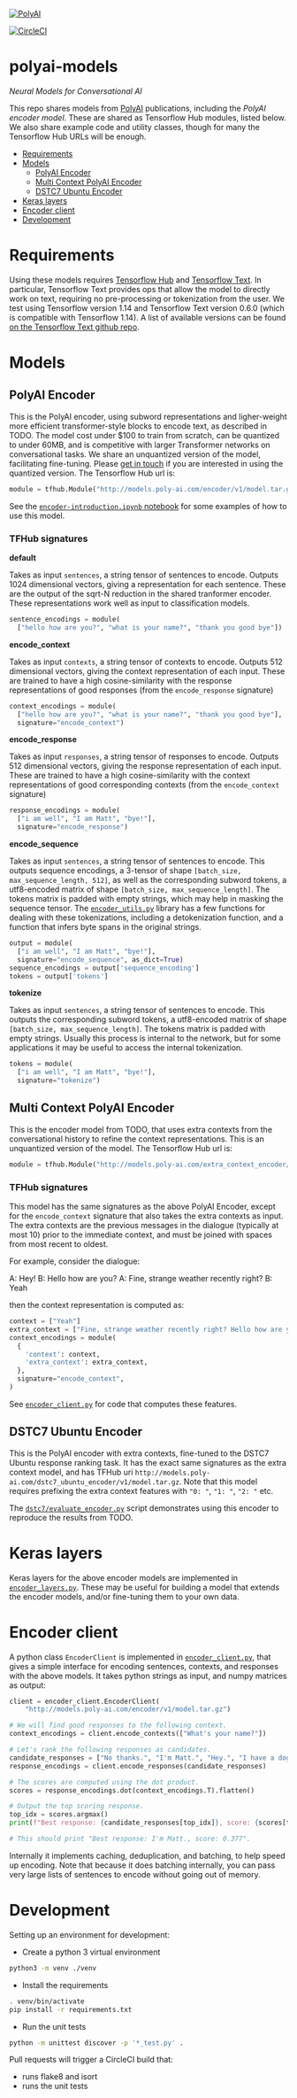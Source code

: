 [![PolyAI](polyai-logo.png)](https://poly-ai.com/)

[![CircleCI](https://circleci.com/gh/PolyAI-LDN/polyai-models.svg?style=svg&circle-token=51b384ab1be46e42b3f007fa2d9cfdb31b7599e4)](https://circleci.com/gh/PolyAI-LDN/polyai-models)

# polyai-models

*Neural Models for Conversational AI*

This repo shares models from [PolyAI](https://poly-ai.com) publications, including the *PolyAI encoder model*. These are shared as Tensorflow Hub modules, listed below.
We also share example code and utility classes, though for many the
Tensorflow Hub URLs will be enough.


* [Requirements](#requirements)
* [Models](#models)
  * [PolyAI Encoder](#polyai-encoder)
  * [Multi Context PolyAI Encoder](#multi-context-polyai-encoder)
  * [DSTC7 Ubuntu Encoder](#dstc7-ubuntu-encoder)
* [Keras layers](#keras-layers)
* [Encoder client](#encoder-client)
* [Development](#development)


# Requirements

Using these models requires [Tensorflow Hub](https://www.tensorflow.org/hub) and [Tensorflow Text](https://www.tensorflow.org/tutorials/tensorflow_text/intro). In particular, Tensorflow Text provides ops that allow the model to directly work on text, requiring no pre-processing or tokenization from the user. We test using Tensorflow version 1.14 and Tensorflow Text version 0.6.0 (which is compatible with Tensorflow 1.14). A list of available versions can be found [on the Tensorflow Text github repo](https://github.com/tensorflow/text/releases).


# Models

## PolyAI Encoder

This is the PolyAI encoder, using subword representations and ligher-weight more efficient transformer-style
blocks to encode text, as described in TODO.
The model cost under $100 to train from scratch, can be quantized to under 60MB, and is competitive with larger Transformer networks on conversational tasks.
We share an unquantized version of the model, facilitating fine-tuning. Please [get in touch](https://www.polyai.com/contact/) if you are interested in using the quantized version. The Tensorflow Hub url is:

```python
module = tfhub.Module("http://models.poly-ai.com/encoder/v1/model.tar.gz")
```

See the [`encoder-introduction.ipynb` notebook](examples/encoder-introduction.ipynb) for some examples of how to use this model.

### TFHub signatures

 **default**

 Takes as input `sentences`, a string tensor of sentences to encode. Outputs 1024 dimensional vectors, giving a representation for each sentence. These are the output of the sqrt-N reduction in the shared tranformer encoder. These representations work well as input to classification models.

```python
sentence_encodings = module(
  ["hello how are you?", "what is your name?", "thank you good bye"])
```

**encode_context**

 Takes as input `contexts`, a string tensor of contexts to encode. Outputs 512 dimensional vectors, giving the context representation of each input. These are trained to have a high cosine-similarity with the response representations of good responses (from the `encode_response` signature)

```python
context_encodings = module(
  ["hello how are you?", "what is your name?", "thank you good bye"],
  signature="encode_context")
```

**encode_response**

 Takes as input `responses`, a string tensor of responses to encode. Outputs 512 dimensional vectors, giving the response representation of each input. These are trained to have a high cosine-similarity with the context representations of good corresponding contexts (from the `encode_context` signature)

```python
response_encodings = module(
  ["i am well", "I am Matt", "bye!"],
  signature="encode_response")
```

**encode_sequence**

 Takes as input `sentences`, a string tensor of sentences to encode. This outputs sequence encodings, a 3-tensor of shape `[batch_size, max_sequence_length, 512]`, as well as the corresponding subword tokens, a utf8-encoded matrix of shape `[batch_size, max_sequence_length]`. The tokens matrix is padded with empty strings, which may help in masking the sequence tensor. The [`encoder_utils.py`](encoder_utils.py) library has a few functions for dealing with these tokenizations, including a detokenization function, and a function that infers byte spans in the original strings.  


```python
output = module(
  ["i am well", "I am Matt", "bye!"],
  signature="encode_sequence", as_dict=True)
sequence_encodings = output['sequence_encoding']
tokens = output['tokens']
```

**tokenize**

Takes as input `sentences`, a string tensor of sentences to encode. This outputs the corresponding subword tokens, a utf8-encoded matrix of shape `[batch_size, max_sequence_length]`. The tokens matrix is padded with empty strings. Usually this process is internal to the network, but for some applications it may be useful to access the internal tokenization.

```python
tokens = module(
  ["i am well", "I am Matt", "bye!"],
  signature="tokenize")
```

## Multi Context PolyAI Encoder

This is the encoder model from TODO, that uses extra contexts from the conversational history to refine the context representations. This is an unquantized version of the model. The Tensorflow Hub url is:

```python
module = tfhub.Module("http://models.poly-ai.com/extra_context_encoder/v1/model.tar.gz")
```

### TFHub signatures

This model has the same signatures as the above PolyAI Encoder, except for the `encode_context` signature that also takes the extra contexts as input. The extra contexts are the previous messages in the dialogue (typically at most 10) prior to the immediate context, and must be joined with spaces from most recent to oldest.

For example, consider the dialogue:

A: Hey!
B: Hello how are you?
A: Fine, strange weather recently right?
B: Yeah

then the context representation is computed as:

```python
context = ["Yeah"]
extra_context = ["Fine, strange weather recently right? Hello how are you? Hey!"]
context_encodings = module(
  {
    'context': context,
    'extra_context': extra_context,
  },
  signature="encode_context",
)
```

See [`encoder_client.py`](encoder_client.py) for code that computes these features.


## DSTC7 Ubuntu Encoder

This is the PolyAI encoder with extra contexts, fine-tuned to the DSTC7 Ubuntu response ranking task. It has the exact same signatures as the extra context model, and has TFHub uri `http://models.poly-ai.com/dstc7_ubuntu_encoder/v1/model.tar.gz`. Note that this model requires prefixing the extra context features with `"0: "`, `"1: "`, `"2: "` etc.

The [`dstc7/evaluate_encoder.py`](dstc7/evaluate_encoder.py) script demonstrates using this encoder to reproduce the results from TODO.

# Keras layers

Keras layers for the above encoder models are implemented in [`encoder_layers.py`](encoder_layers.py). These may be useful for building a model that extends the encoder models, and/or fine-tuning them to your own data.

# Encoder client

A python class `EncoderClient` is implemented in [`encoder_client.py`](encoder_client.py), that gives a simple interface for encoding sentences, contexts, and responses with the above models. It takes python strings as input, and numpy matrices as output:

```python
client = encoder_client.EncoderClient(
    "http://models.poly-ai.com/encoder/v1/model.tar.gz")

# We will find good responses to the following context.    
context_encodings = client.encode_contexts(["What's your name?"])

# Let's rank the following responses as candidates.
candidate_responses = ["No thanks.", "I'm Matt.", "Hey.", "I have a dog."]
response_encodings = client.encode_responses(candidate_responses)

# The scores are computed using the dot product.
scores = response_encodings.dot(context_encodings.T).flatten()

# Output the top scoring response.
top_idx = scores.argmax()
print(f"Best response: {candidate_responses[top_idx]}, score: {scores[top_idx]:.3f}")

# This should print "Best response: I'm Matt., score: 0.377".
```

Internally it implements caching, deduplication, and batching, to help speed up encoding. Note that because it does batching internally, you can pass very large lists of sentences to encode without going out of memory.

# Development

Setting up an environment for development:

* Create a python 3 virtual environment

```bash
python3 -m venv ./venv
```

* Install the requirements

```bash
. venv/bin/activate
pip install -r requirements.txt
```

* Run the unit tests

```bash
python -m unittest discover -p '*_test.py' .
```

Pull requests will trigger a CircleCI build that:

* runs flake8 and isort
* runs the unit tests
